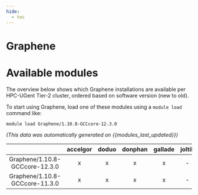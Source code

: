 ```yaml
---
hide:
  - toc
---
```


Graphene
========

# Available modules


The overview below shows which Graphene installations are available per HPC-UGent Tier-2 cluster, ordered based on software version (new to old).

To start using Graphene, load one of these modules using a `module load` command like:

```shell
module load Graphene/1.10.8-GCCcore-12.3.0
```

*(This data was automatically generated on {{modules_last_updated}})*  

| |accelgor|doduo|donphan|gallade|joltik|shinx|skitty|
| :---: | :---: | :---: | :---: | :---: | :---: | :---: | :---: |
|Graphene/1.10.8-GCCcore-12.3.0|x|x|x|x|-|x|x|
|Graphene/1.10.8-GCCcore-11.3.0|x|x|x|x|-|-|-|
